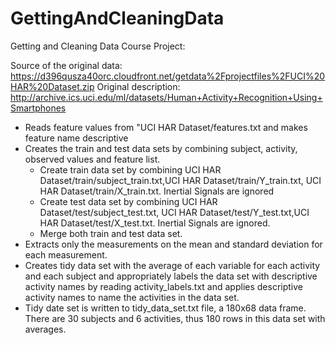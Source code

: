 GettingAndCleaningData
======================
Getting and Cleaning Data Course Project:

Source of the original data: https://d396qusza40orc.cloudfront.net/getdata%2Fprojectfiles%2FUCI%20HAR%20Dataset.zip 
Original description: http://archive.ics.uci.edu/ml/datasets/Human+Activity+Recognition+Using+Smartphones

- Reads feature values from "UCI HAR Dataset/features.txt and makes feature name descriptive
- Creates the train and test data sets by combining subject, activity, observed values and feature list.
	- Create train data set by combining UCI HAR Dataset/train/subject_train.txt,UCI HAR Dataset/train/Y_train.txt, UCI HAR Dataset/train/X_train.txt. Inertial Signals are ignored
	- Create test data  set by combining UCI HAR Dataset/test/subject_test.txt, UCI HAR Dataset/test/Y_test.txt,UCI HAR Dataset/test/X_test.txt. Inertial Signals are ignored.
	- Merge both train and test data set.
- Extracts only the measurements on the mean and standard deviation for each measurement. 
- Creates tidy data set with the average of each variable for each activity and each subject and appropriately labels the data set with descriptive activity names by reading activity_labels.txt and applies descriptive activity names to name the activities in the data set.
- Tidy date set is written to tidy_data_set.txt file, a 180x68 data frame. 
There are 30 subjects and 6 activities, thus 180 rows in this data set with averages.


